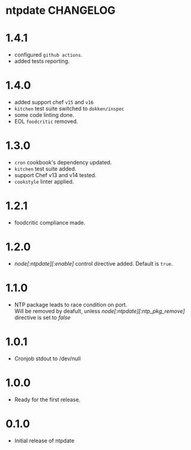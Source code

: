 ntpdate CHANGELOG
=================

# 1.4.1

- configured `github actions`.
- added tests reporting.

# 1.4.0

- added support chef `v15` and `v16`
- `kitchen` test suite switched to `dokken/inspec`
- some code linting done.
- EOL `foodcritic` removed.

# 1.3.0

- `cron` cookbook's dependency updated.
- `kitchen` test suite added.
- support Chef v13 and v14 tested.
- `cookstyle` linter applied.

# 1.2.1

- foodcritic compliance made.

# 1.2.0

- *node[:ntpdate][:enable]* control directive added. Default is `true`.

# 1.1.0

- NTP package leads to race condition on port. <br>
Will be removed by deafult, unless *node[:ntpdate][:ntp\_pkg\_remove]* directive is set to *false*

# 1.0.1

- Cronjob stdout to /dev/null

# 1.0.0

- Ready for the first release.

# 0.1.0

- Initial release of ntpdate
